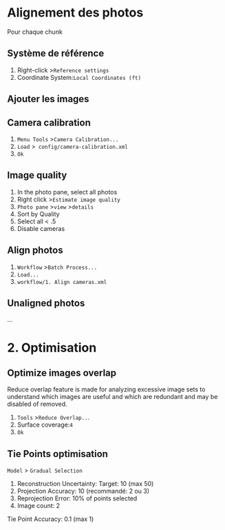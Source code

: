 # Alignement des photos

Pour chaque chunk

## Système de référence

1. Right-click >`Reference settings`
2. Coordinate System:`Local Coordinates (ft)`

## Ajouter les images

## Camera calibration

1. `Menu Tools` >`Camera Calibration...`
2. `Load` >` config/camera-calibration.xml`
3. `Ok`

## Image quality

1. In the photo pane, select all photos
2. Right click >`Estimate image quality`
3. `Photo pane` >`view` >`details`
4. Sort by Quality
5. Select all < .5
6. Disable cameras

## Align photos

1. `Workflow` >`Batch Process...`
2. `Load...`
3. `workflow/1. Align cameras.xml`

## Unaligned photos

...

# 2. Optimisation

## Optimize images overlap

Reduce overlap feature is made for analyzing excessive image sets to understand which images are useful and which are redundant and may be disabled of removed.

1. `Tools` >`Reduce Overlap..`.
2. Surface coverage:`4`
3. `Ok`

## Tie Points optimisation

`Model` > `Gradual Selection`

1. Reconstruction Uncertainty: Target: 10 (max 50)
2. Projection Accuracy: 10 (recommandé: 2 ou 3)
3. Reprojection Error: 10% of points selected
4. Image count: 2

Tie Point Accuracy: 0.1 (max 1)
